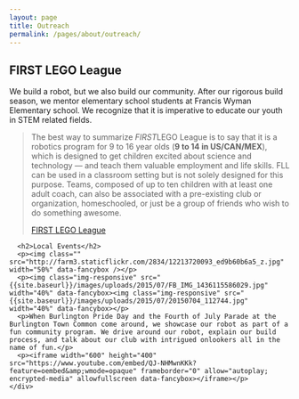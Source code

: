 ```yaml
---
layout: page
title: Outreach
permalink: /pages/about/outreach/
---
```

<article class="page type-page status-publish" itemtype="https://schema.org/CreativeWork" itemscope>
  <div class="inside-article">
    <div class="entry-content" itemprop="text">
      <div class="row ruled row-flex-col">
        <h2>FIRST LEGO League</h2>
        <p>We build a robot, but we also build our community. After our rigorous build season, we mentor elementary school students at Francis Wyman Elementary school. We recognize that it is imperative to educate our youth in STEM related fields.</p>
        <blockquote>
          <p>The best way to summarize <em>FIRST</em>LEGO League is to say that it is a robotics program for 9 to 16 year olds (<strong>9 to 14 in US/CAN/MEX</strong>), which is designed to get children excited about science and technology &#8212; and teach them valuable employment and life skills. FLL can be used in a classroom setting but is not solely designed for this purpose. Teams, composed of up to ten children with at least one adult coach, can also be associated with a pre-existing club or organization, homeschooled, or just be a group of friends who wish to do something awesome.</p>
          <footer><a href="http://www.firstlegoleague.org/about">FIRST LEGO League</a>
          </footer>
        </blockquote>
      </div>

      <h2>Local Events</h2>
      <p><img class="" src="http://farm3.staticflickr.com/2834/12213720093_ed9b60b6a5_z.jpg" width="50%" data-fancybox /></p>
      <p><img class="img-responsive" src="{{site.baseurl}}/images/uploads/2015/07/FB_IMG_1436115586029.jpg" width="40%" data-fancybox><img class="img-responsive" src="{{site.baseurl}}/images/uploads/2015/07/20150704_112744.jpg" width="40%" data-fancybox></p>
      <p>When Burlington Pride Day and the Fourth of July Parade at the Burlington Town Common come around, we showcase our robot as part of a fun community program. We drive around our robot, explain our build process, and talk about our club with intrigued onlookers all in the name of fun.</p>
      <p><iframe width="600" height="400" src="https://www.youtube.com/embed/QJ-NHMwnKKk?feature=oembed&amp;wmode=opaque" frameborder="0" allow="autoplay; encrypted-media" allowfullscreen data-fancybox></iframe></p>
    </div>
  </div>
</article>